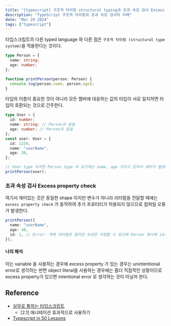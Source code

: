 ```yaml
---
title: "[typescript] 구조적 타이핑 structural typing과 초과 속성 검사 Excess property check"
description: "TypeScript 구조적 타이핑과 초과 속성 검사의 이해"
date: "Mar 29 2024"
tags: ["typescript"]
---
```


타입스크립트의 다른 typed language 와 다른 점은 `구조적 타이핑 (structural type system)`을 적용한다는 것이다.

```typescript
type Person = {
  name: string;
  age: number;
};

function printPerson(person: Person) {
  console.log(person.name, person.age);
}
```

타입의 이름이 중요한 것이 아니라 모든 멤버에 대응하는 값의 타입이 서로 일치하면 타입이 호환되는 것으로 간주한다.

```typescript
type User = {
  id: number;
  name: string; // Person과 동일
  age: number; // Person과 동일
};
const user: User = {
  id: 1234,
  name: "userName",
  age: 20,
};

// User type 이지만 Person type 이 요구하는 name, age 가지고 있어서 에러가 발생하지 않는다.
printPerson(user);
```

### 초과 속성 검사 Excess property check

여기서 재미있는 것은 동일한 shape 이지만 변수가 아니라 리터럴을 전달할 때에는 `excess property check` 가 동작하여 추가 프로터티가 허용되지 않으므로 컴파일 오류가 발생한다.

```typescript
printPerson({
  name: "userName",
  age: 40,
  id: 1, // Error: 객체 리터럴은 알려진 속성만 지정할 수 있으며 Person 형식에 id가 없습니다
});
```

#### 나의 해석

이는 variable 을 사용하는 경우에 excess property 가 있는 경우는 unintentional error로 생각하는 반면 object literal을 사용하는 경우에는 좀더 직접적인 상황이므로 excess property가 있으면 intentional error 로 생각하는 것이 아닐까 한다.

## Reference

- [실무로 통하는 타입스크립트](https://www.aladin.co.kr/shop/wproduct.aspx?ItemId=341765327)
  - [2.1] 애너테이션 효과적으로 사용하기
- [Typescript in 50 Lessons](https://typescript-book.com/)
